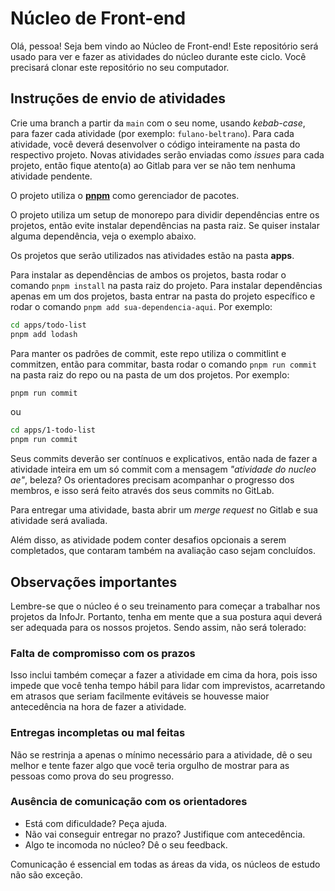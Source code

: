 # Núcleo de Front-end

Olá, pessoa! Seja bem vindo ao Núcleo de Front-end!
Este repositório será usado para ver e fazer as atividades do núcleo durante este ciclo. Você precisará clonar este repositório no seu computador.

## Instruções de envio de atividades

Crie uma branch a partir da `main` com o seu nome, usando _kebab-case_, para fazer cada atividade (por exemplo: `fulano-beltrano`).
Para cada atividade, você deverá desenvolver o código inteiramente na pasta do respectivo projeto. Novas atividades serão enviadas como _issues_ para cada projeto, então fique atento(a) ao Gitlab para ver se não tem nenhuma atividade pendente.

O projeto utiliza o [**pnpm**](https://pnpm.io/) como gerenciador de pacotes.

O projeto utiliza um setup de monorepo para dividir dependências entre os projetos, então evite instalar dependências na pasta raiz. Se quiser instalar alguma dependência, veja o exemplo abaixo.

Os projetos que serão utilizados nas atividades estão na pasta **apps**.

Para instalar as dependências de ambos os projetos, basta rodar o comando `pnpm install` na pasta raiz do projeto. Para instalar dependências apenas em um dos projetos, basta entrar na pasta do projeto específico e rodar o comando `pnpm add sua-dependencia-aqui`. Por exemplo:

```bash
cd apps/todo-list
pnpm add lodash
```

Para manter os padrões de commit, este repo utiliza o commitlint e commitzen, então para commitar, basta rodar o comando `pnpm run commit` na pasta raiz do repo ou na pasta de um dos projetos. Por exemplo:

```bash
pnpm run commit
```

ou

```bash
cd apps/1-todo-list
pnpm run commit
```

Seus commits deverão ser contínuos e explicativos, então nada de fazer a atividade inteira em um só commit com a mensagem _"atividade do nucleo ae"_, beleza? Os orientadores precisam acompanhar o progresso dos membros, e isso será feito através dos seus commits no GitLab.

Para entregar uma atividade, basta abrir um _merge request_ no Gitlab e sua atividade será avaliada.

Além disso, as atividade podem conter desafios opcionais a serem completados, que contaram também na avaliação caso sejam concluídos.

## Observações importantes

Lembre-se que o núcleo é o seu treinamento para começar a trabalhar nos projetos da InfoJr. Portanto, tenha em mente que a sua postura aqui deverá ser adequada para os nossos projetos. Sendo assim, não será tolerado:

### Falta de compromisso com os prazos

Isso inclui também começar a fazer a atividade em cima da hora, pois isso impede que você tenha tempo hábil para lidar com imprevistos, acarretando em atrasos que seriam facilmente evitáveis se houvesse maior antecedência na hora de fazer a atividade.

### Entregas incompletas ou mal feitas

Não se restrinja a apenas o mínimo necessário para a atividade, dê o seu melhor e tente fazer algo que você teria orgulho de mostrar para as pessoas como prova do seu progresso.

### Ausência de comunicação com os orientadores

-   Está com dificuldade? Peça ajuda.
-   Não vai conseguir entregar no prazo? Justifique com antecedência.
-   Algo te incomoda no núcleo? Dê o seu feedback.

Comunicação é essencial em todas as áreas da vida, os núcleos de estudo não são exceção.

